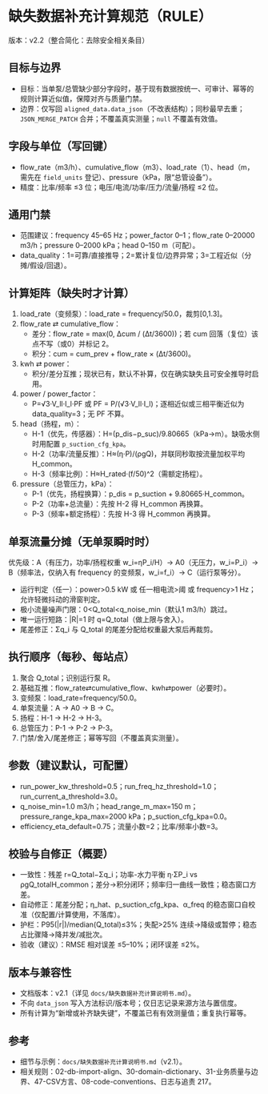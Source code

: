 # 缺失数据补充计算规范（RULE）

版本：v2.2（整合简化：去除安全相关条目）

## 目标与边界

- 目标：当单泵/总管缺少部分字段时，基于现有数据按统一、可审计、幂等的规则计算近似值，保障对齐与质量门禁。
- 边界：仅写回 `aligned_data.data_json`（不改表结构）；同秒最早去重；`JSON_MERGE_PATCH` 合并；不覆盖真实测量；`null` 不覆盖有效值。

## 字段与单位（写回键）

- flow_rate（m3/h）、cumulative_flow（m3）、load_rate（1）、head（m，需先在 `field_units` 登记）、pressure（kPa，限“总管设备”）。
- 精度：比率/频率 ≤3 位；电压/电流/功率/压力/流量/扬程 ≤2 位。

## 通用门禁

- 范围建议：frequency 45–65 Hz；power_factor 0–1；flow_rate 0–20000 m3/h；pressure 0–2000 kPa；head 0–150 m（可配）。
- data_quality：1=可靠/直接推导；2=累计复位/边界异常；3=工程近似（分摊/假设/回退）。

## 计算矩阵（缺失时才计算）

1. load_rate（变频泵）：load_rate = frequency/50.0，裁剪\[0,1.3\]。
1. flow_rate ⇄ cumulative_flow：
   - 差分：flow_rate = max(0, Δcum / (Δt/3600))；若 cum 回落（复位）该点不写（或0）并标记 2。
   - 积分：cum = cum_prev + flow_rate × (Δt/3600)。
1. kwh ⇄ power：
   - 积分/差分互推；现状已有，默认不补算，仅在确实缺失且可安全推导时启用。
1. power / power_factor：
   - P=√3·V_ll·I_l·PF 或 PF = P/(√3·V_ll·I_l)；逐相近似或三相平衡近似为 data_quality=3；无 PF 不算。
1. head（扬程，m）：
   - H-1（优先，传感器）：H=(p_dis−p_suc)/9.80665（kPa→m）。缺吸水侧时用配置 `p_suction_cfg_kpa`。
   - H-2（功率/流量反推）：H≈(η·P)/(ρgQ)，并联同秒取按流量加权平均 H_common。
   - H-3（频率比例）：H≈H_rated·(f/50)^2（需额定扬程）。
1. pressure（总管压力，kPa）：
   - P-1（优先，扬程换算）：p_dis = p_suction + 9.80665·H_common。
   - P-2（功率+总流量）：先按 H-2 得 H_common 再换算。
   - P-3（频率+额定扬程）：先按 H-3 得 H_common 再换算。

## 单泵流量分摊（无单泵瞬时时）

优先级：A（有压力，功率/扬程权重 w_i=ηP_i/H）→ A0（无压力，w_i=P_i）→ B（频率法，仅纳入有 frequency 的变频泵，w_i=f_i）→ C（运行泵等分）。

- 运行判定（任一）：power>0.5 kW 或 任一相电流>阈 或 frequency>1 Hz；允许轻微抖动的滑窗判定。
- 极小流量噪声门限：0\<Q_total\<q_noise_min（默认1 m3/h）跳过。
- 唯一运行短路：|R|=1 时 q=Q_total（做上限与舍入）。
- 尾差修正：Σq_i 与 Q_total 的尾差分配给权重最大泵后再裁剪。

## 执行顺序（每秒、每站点）

1. 聚合 Q_total；识别运行泵 R。
1. 基础互推：flow_rate⇄cumulative_flow、kwh⇄power（必要时）。
1. 变频泵：load_rate=frequency/50.0。
1. 单泵流量：A → A0 → B → C。
1. 扬程：H-1 → H-2 → H-3。
1. 总管压力：P-1 → P-2 → P-3。
1. 门禁/舍入/尾差修正；幂等写回（不覆盖真实测量）。

## 参数（建议默认，可配置）

- run_power_kw_threshold=0.5；run_freq_hz_threshold=1.0；run_current_a_threshold=3.0。
- q_noise_min=1.0 m3/h；head_range_m_max=150 m；pressure_range_kpa_max=2000 kPa；p_suction_cfg_kpa=0.0。
- efficiency_eta_default=0.75；流量小数=2；比率/频率小数=3。

## 校验与自修正（概要）

- 一致性：残差 r=Q_total−Σq_i；功率-水力平衡 η·ΣP_i vs ρgQ_totalH_common；差分→积分闭环；频率归一曲线一致性；稳态窗口方差。
- 自动修正：尾差分配；η_hat、p_suction_cfg_kpa、α_freq 的稳态窗口自校准（仅配置/计算使用，不落库）。
- 护栏：P95(|r|)/median(Q_total)≤3%；失配>25% 连续→降级或暂停；稳态占比骤降→降并发/减批次。
- 验收（建议）：RMSE 相对误差 ≤5–10%；闭环误差 ≤2%。

## 版本与兼容性

- 文档版本：v2.1（详见 `docs/缺失数据补充计算说明书.md`）。
- 不向 `data_json` 写入方法标识/版本号；仅日志记录来源方法与置信度。
- 所有计算为“新增或补齐缺失键”，不覆盖已有有效测量值；重复执行幂等。

## 参考

- 细节与示例：`docs/缺失数据补充计算说明书.md`（v2.1）。
- 相关规则：02-db-import-align、30-domain-dictionary、31-业务质量与边界、47-CSV方言、08-code-conventions、日志与追责 217。
